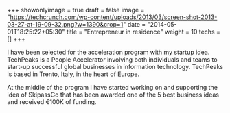 +++
showonlyimage = true
draft = false
image = "https://techcrunch.com/wp-content/uploads/2013/03/screen-shot-2013-03-27-at-19-09-32.png?w=1390&crop=1"
date = "2014-05-01T18:25:22+05:30"
title = "Entrepreneur in residence"
weight = 10
techs = []
+++

I have been selected for the acceleration program with my startup idea.
TechPeaks is a People Accelerator involving both individuals and teams to start-up successful global businesses in information technology. TechPeaks is based in Trento, Italy, in the heart of Europe.

<!--more-->

At the middle of the program I have started working on and supporting the idea of SkipassGo that has been awarded one of the 5 best business ideas and received €100K of funding.
